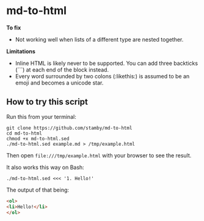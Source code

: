 # md-to-html

**To fix**

 - Not working well when lists of a different type are nested together.

**Limitations**

 - Inline HTML is likely never to be supported. You can add three backticks (\`\`\`) at each end of the block instead.
 - Every word surrounded by two colons (:likethis:) is assumed to be an emoji and becomes a unicode star.

## How to try this script

Run this from your terminal:

```shell
git clone https://github.com/stamby/md-to-html
cd md-to-html
chmod +x md-to-html.sed
./md-to-html.sed example.md > /tmp/example.html
```

Then open `file:///tmp/example.html` with your browser to see the result.

It also works this way on Bash:

```shell
./md-to-html.sed <<< '1. Hello!'
```

The output of that being:

```html
<ol>
<li>Hello!</li>
</ol>
```
 
